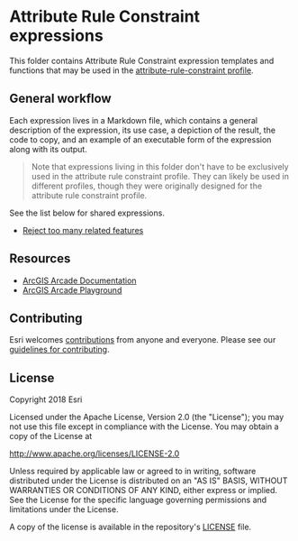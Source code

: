 # Attribute Rule Constraint expressions

This folder contains Attribute Rule Constraint expression templates and functions that may be used in the [attribute-rule-constraint profile](https://developers.arcgis.com/arcade/guide/profiles/#attribute-rule-constraint).

## General workflow

Each expression lives in a Markdown file, which contains a general description of the expression, its use case, a depiction of the result, the code to copy, and an example of an executable form of the expression along with its output. 

> Note that expressions living in this folder don't have to be exclusively used in the attribute rule constraint profile. They can likely be used in different profiles, though they were originally designed for the attribute rule constraint profile.

See the list below for shared expressions.

- [Reject too many related features](./reject_too_many_related.md)


## Resources

* [ArcGIS Arcade Documentation](https://developers.arcgis.com/arcade/)
* [ArcGIS Arcade Playground](https://developers.arcgis.com/arcade/playground/)

## Contributing

Esri welcomes [contributions](CONTRIBUTING.md) from anyone and everyone. Please see our [guidelines for contributing](https://github.com/esri/contributing).

## License

Copyright 2018 Esri

Licensed under the Apache License, Version 2.0 (the "License");
you may not use this file except in compliance with the License.
You may obtain a copy of the License at

   http://www.apache.org/licenses/LICENSE-2.0

Unless required by applicable law or agreed to in writing, software
distributed under the License is distributed on an "AS IS" BASIS,
WITHOUT WARRANTIES OR CONDITIONS OF ANY KIND, either express or implied.
See the License for the specific language governing permissions and
limitations under the License.

A copy of the license is available in the repository's [LICENSE](LICENSE) file.
